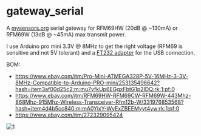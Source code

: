 # gateway_serial
A [mysensors.org](https://www.mysensors.org/) serial gateway for RFM69HW (20dB @ ~130mA) or RFM69W (13dB @ ~45mA) max transmit power.

I use Arduino pro mini 3.3V @ 8MHz to get the right voltage (RFM69 is sensitive and not 5V tolerant) and a [FT232 adapter](https://www.ebay.com/itm/272329095424) for the USB connection.

BOM:
* https://www.ebay.com/itm/Pro-Mini-ATMEGA328P-5V-16MHz-3-3V-8MHz-Compatible-to-Arduino-PRO-mini/253135496642?hash=item3af00d25c2:m:mu7vfkUp6EGgxFbtG1p2IDQ:rk:1:pf:0
* https://www.ebay.com/itm/RFM69HW-RFM69CW-RFM69W-443Mhz-868Mhz-915Mhz-Wireless-Transceiver-Rfm12b-W/331976853568?hash=item4d4b5cc840:m:mA0YixY-WyExZBEEMyyt4yw:rk:1:pf:0
* https://www.ebay.com/itm/272329095424


![1](https://github.com/epkboan/epkboan.github.io/blob/master/myhome_gateway_serial.jpg?raw=true "MySensors Serial Gateway")
